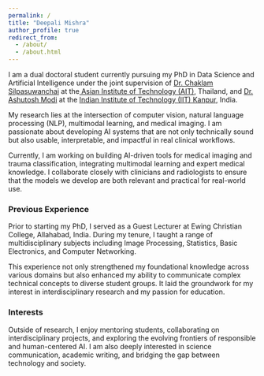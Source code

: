 ```yaml
---
permalink: /
title: "Deepali Mishra"
author_profile: true
redirect_from:
  - /about/
  - /about.html
---
```






I am a dual doctoral student currently pursuing my PhD in Data Science and Artificial Intelligence under the joint supervision of [Dr. Chaklam Silpasuwanchai]([url](http://www.chaklam.com/)) at the[ Asian Institute of Technology (AIT)]([url](https://ait.ac.th/)), Thailand, and [Dr. Ashutosh Modi]((https://ashutosh-modi.github.io/)) at the [Indian Institute of Technology (IIT) Kanpur]([url](https://www.iitk.ac.in/)), India.

My research lies at the intersection of computer vision, natural language processing (NLP), multimodal learning, and medical imaging. I am passionate about developing AI systems that are not only technically sound but also usable, interpretable, and impactful in real clinical workflows.


Currently, I am working on building AI-driven tools for medical imaging and trauma classification, integrating multimodal learning and expert medical knowledge. I collaborate closely with clinicians and radiologists to ensure that the models we develop are both relevant and practical for real-world use.


### Previous Experience

Prior to starting my PhD, I served as a Guest Lecturer at Ewing Christian College, Allahabad, India. During my tenure, I taught a range of multidisciplinary subjects including Image Processing, Statistics, Basic Electronics, and Computer Networking.

This experience not only strengthened my foundational knowledge across various domains but also enhanced my ability to communicate complex technical concepts to diverse student groups. It laid the groundwork for my interest in interdisciplinary research and my passion for education.

### Interests

Outside of research, I enjoy mentoring students, collaborating on interdisciplinary projects, and exploring the evolving frontiers of responsible and human-centered AI. I am also deeply interested in science communication, academic writing, and bridging the gap between technology and society.

